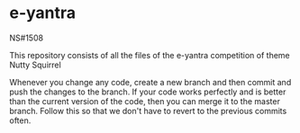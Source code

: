 # e-yantra
NS#1508

This repository consists of all the files of the e-yantra competition of theme Nutty Squirrel

Whenever you change any code, create a new branch and then commit and push the changes to the branch.
If your code works perfectly and is better than the current version of the code, then you can merge it to the master branch.
Follow this so that we don't have to revert to the previous commits often.